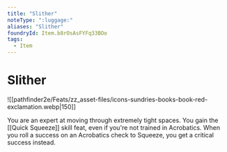 ```yaml
---
title: "Slither"
noteType: ":luggage:"
aliases: "Slither"
foundryId: Item.b8rOsAsFYFq33BOo
tags:
  - Item
---
```


# Slither
![[pathfinder2e/Feats/zz_asset-files/icons-sundries-books-book-red-exclamation.webp|150]]

You are an expert at moving through extremely tight spaces. You gain the [[Quick Squeeze]] skill feat, even if you're not trained in Acrobatics. When you roll a success on an Acrobatics check to Squeeze, you get a critical success instead.
